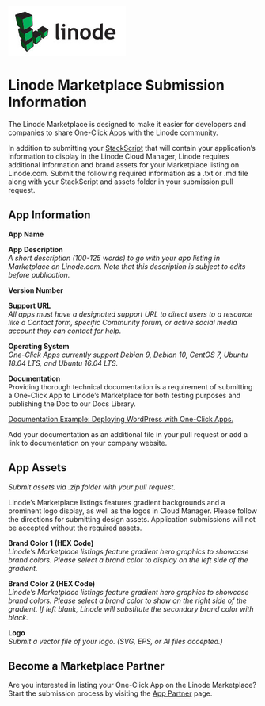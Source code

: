 ![Linode Logo](https://github.com/linode/docs/blob/develop/docs/assets/linode_readme_logo.png?raw=true)

# Linode Marketplace Submission Information

The Linode Marketplace is designed to make it easier for developers and companies to share One-Click Apps with the Linode community.

In addition to submitting your [StackScript](https://www.linode.com/docs/platform/stackscripts/) that will contain your application’s information to display in the Linode Cloud Manager, Linode requires additional information and brand assets for your Marketplace listing on Linode.com. Submit the following required information as a .txt or .md file along with your StackScript and assets folder in your submission pull request.

## App Information

**App Name**

**App Description**  
*A short description (100-125 words) to go with your app listing in Marketplace on Linode.com. Note that this description is subject to edits before publication.*

**Version Number**

**Support URL**  
*All apps must have a designated support URL to direct users to a resource like a Contact form, specific Community forum, or active social media account they can contact for help.*

**Operating System**  
*One-Click Apps currently support Debian 9, Debian 10, CentOS 7, Ubuntu 18.04 LTS, and Ubuntu 16.04 LTS.*

**Documentation**  
Providing thorough technical documentation is a requirement of submitting a One-Click App to Linode’s Marketplace for both testing purposes and publishing the Doc to our Docs Library. 

[Documentation Example: Deploying WordPress with One-Click Apps.](https://www.linode.com/docs/platform/one-click/deploying-wordpress-with-one-click-apps/)

Add your documentation as an additional file in your pull request or add a link to documentation on your company website.

## App Assets

*Submit assets via .zip folder with your pull request.*

Linode’s Marketplace listings features gradient backgrounds and a prominent logo display, as well as the logos in Cloud Manager. Please follow the directions for submitting design assets. Application submissions will not be accepted without the required assets.

**Brand Color 1 (HEX Code)**  
*Linode’s Marketplace listings feature gradient hero graphics to showcase brand colors. Please select a brand color to display on the left side of the gradient.*

**Brand Color 2 (HEX Code)**  
*Linode’s Marketplace listings feature gradient hero graphics to showcase brand colors. Please select a brand color to show on the right side of the gradient. If left blank, Linode will substitute the secondary brand color with black.*

**Logo**  
*Submit a vector file of your logo. (SVG, EPS, or AI files accepted.)*

## Become a Marketplace Partner

Are you interested in listing your One-Click App on the Linode Marketplace? Start the submission process by visiting the [App Partner](https://www.linode.com/marketplace/app-partners/) page.
